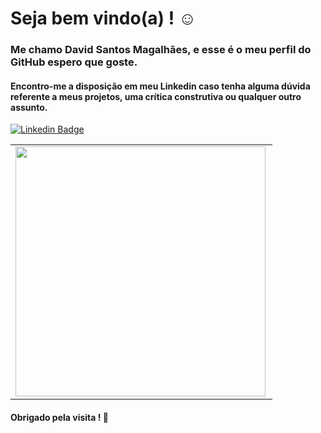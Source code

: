 # Seja bem vindo(a) ! :relaxed:

### Me chamo David Santos Magalhães, e esse é o meu perfil do GitHub espero que goste.

#### Encontro-me a disposição em meu Linkedin caso tenha alguma dúvida referente a meus projetos, uma crítica construtiva ou qualquer outro assunto.
[![Linkedin Badge](https://img.shields.io/badge/-LinkedIn-blue?style=flat-square&logo=Linkedin&logoColor=white&link=https://www.linkedin.com/in/david-santos-ab2b7916a/)](https://www.linkedin.com/in/david-santos-ab2b7916a/)


<p align="center">
<table>
    <tr>
        <td><img width="400px" align="left" src="https://github-readme-stats.vercel.app/api/top-langs/?username=davidsm2k&hide=html&layout=compact&theme=buefy" /></td>
    </tr>   
</table>
</p>

#### Obrigado pela visita ! :clap:
